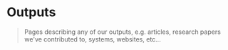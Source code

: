 # Outputs

> Pages describing any of our outputs, e.g. articles, research papers we've contributed to, systems, websites, etc...
